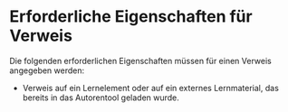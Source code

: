 # Erforderliche Eigenschaften für Verweis

Die folgenden erforderlichen Eigenschaften müssen für einen Verweis angegeben werden:

- Verweis auf ein Lernelement oder auf ein externes Lernmaterial, das bereits in das Autorentool geladen wurde.